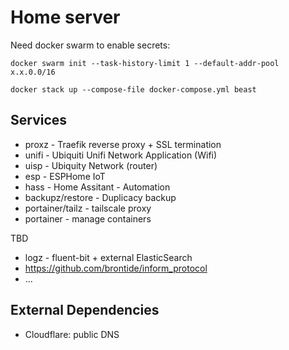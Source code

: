 # Home server

Need docker swarm to enable secrets:
```
docker swarm init --task-history-limit 1 --default-addr-pool x.x.0.0/16
```

```
docker stack up --compose-file docker-compose.yml beast
```

## Services

 * proxz - Traefik reverse proxy + SSL termination
 * unifi - Ubiquiti Unifi Network Application (Wifi)
 * uisp - Ubiquity Network (router)
 * esp - ESPHome IoT
 * hass - Home Assitant - Automation
 * backupz/restore - Duplicacy backup
 * portainer/tailz - tailscale proxy
 * portainer - manage containers

TBD

 * logz - fluent-bit + external ElasticSearch
 * https://github.com/brontide/inform_protocol
 * ... 


## External Dependencies

 * Cloudflare: public DNS 

